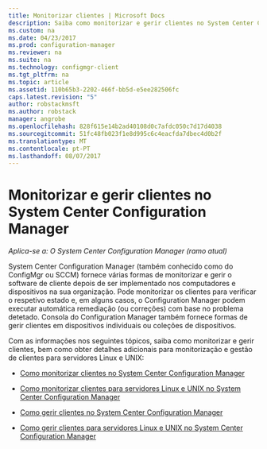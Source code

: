 ```yaml
---
title: Monitorizar clientes | Microsoft Docs
description: Saiba como monitorizar e gerir clientes no System Center Configuration Manager.
ms.custom: na
ms.date: 04/23/2017
ms.prod: configuration-manager
ms.reviewer: na
ms.suite: na
ms.technology: configmgr-client
ms.tgt_pltfrm: na
ms.topic: article
ms.assetid: 110b65b3-2202-466f-bb5d-e5ee282506fc
caps.latest.revision: "5"
author: robstackmsft
ms.author: robstack
manager: angrobe
ms.openlocfilehash: 828f615e14b2ad40108d0c7afdc050c7d17d4038
ms.sourcegitcommit: 51fc48fb023f1e8d995c6c4eacfda7dbec4d0b2f
ms.translationtype: MT
ms.contentlocale: pt-PT
ms.lasthandoff: 08/07/2017
---
```

# <a name="monitor-and-manage-clients-in-system-center-configuration-manager"></a>Monitorizar e gerir clientes no System Center Configuration Manager

*Aplica-se a: O System Center Configuration Manager (ramo atual)*

System Center Configuration Manager (também conhecido como do ConfigMgr ou SCCM) fornece várias formas de monitorizar e gerir o software de cliente depois de ser implementado nos computadores e dispositivos na sua organização.  Pode monitorizar os clientes para verificar o respetivo estado e, em alguns casos, o Configuration Manager podem executar automática remediação (ou correções) com base no problema detetado. Consola do Configuration Manager também fornece formas de gerir clientes em dispositivos individuais ou coleções de dispositivos.  

 Com as informações nos seguintes tópicos, saiba como monitorizar e gerir clientes, bem como obter detalhes adicionais para monitorização e gestão de clientes para servidores Linux e UNIX:  

-   [Como monitorizar clientes no System Center Configuration Manager](../../../core/clients/manage/monitor-clients.md)  

-   [Como monitorizar clientes para servidores Linux e UNIX no System Center Configuration Manager](../../../core/clients/manage/monitor-clients-for-linux-and-unix-servers.md)  

-   [Como gerir clientes no System Center Configuration Manager](../../../core/clients/manage/manage-clients.md)  

-   [Como gerir clientes para servidores Linux e UNIX no System Center Configuration Manager](../../../core/clients/manage/manage-clients-for-linux-and-unix-servers.md)  
